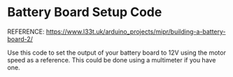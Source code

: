 # Battery Board Setup Code

REFERENCE: https://www.l33t.uk/arduino_projects/mipr/building-a-battery-board-2/

Use this code to set the output of your battery board to 12V using the motor speed as a reference. This could be done using a multimeter if you have one.
